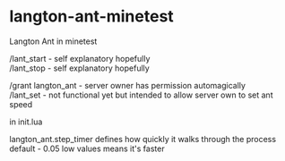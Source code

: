 # langton-ant-minetest
Langton Ant in minetest


/lant_start - self explanatory hopefully  
/lant_stop - self explanatory hopefully  

/grant <username> langton_ant - server owner has permission automagically  
/lant_set - not functional yet but intended to allow server own to set ant speed  
  
in init.lua  

langton_ant.step_timer defines how quickly it walks through the process  
default - 0.05 low values means it's faster
